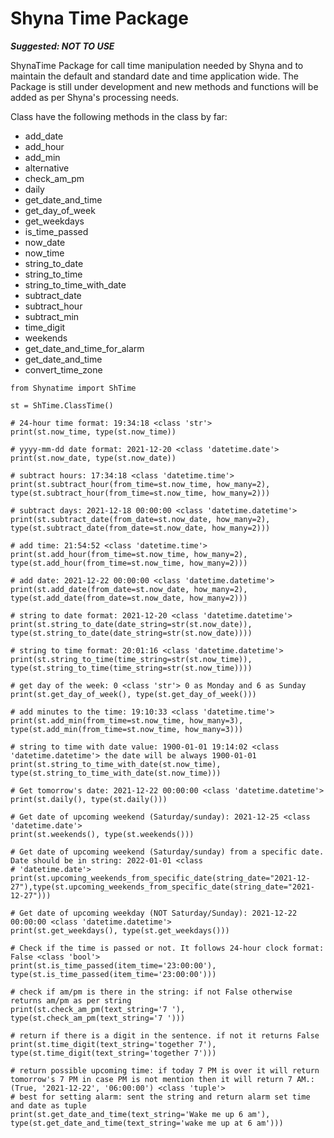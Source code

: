 # Shyna Time Package

***Suggested: NOT TO USE***

ShynaTime Package for call time manipulation needed by Shyna and to maintain the default and standard date and time application wide. The Package is still under development and new methods and functions will be added as per Shyna's processing needs.

Class have the following methods in the class by far:

* add_date
* add_hour
* add_min
* alternative
* check_am_pm
* daily
* get_date_and_time
* get_day_of_week
* get_weekdays
* is_time_passed
* now_date
* now_time
* string_to_date
* string_to_time
* string_to_time_with_date
* subtract_date
* subtract_hour
* subtract_min
* time_digit
* weekends
* get_date_and_time_for_alarm
* get_date_and_time
* convert_time_zone

```
from Shynatime import ShTime

st = ShTime.ClassTime()

# 24-hour time format: 19:34:18 <class 'str'>
print(st.now_time, type(st.now_time))

# yyyy-mm-dd date format: 2021-12-20 <class 'datetime.date'>
print(st.now_date, type(st.now_date))

# subtract hours: 17:34:18 <class 'datetime.time'>
print(st.subtract_hour(from_time=st.now_time, how_many=2), type(st.subtract_hour(from_time=st.now_time, how_many=2)))

# subtract days: 2021-12-18 00:00:00 <class 'datetime.datetime'>
print(st.subtract_date(from_date=st.now_date, how_many=2), type(st.subtract_date(from_date=st.now_date, how_many=2)))

# add time: 21:54:52 <class 'datetime.time'>
print(st.add_hour(from_time=st.now_time, how_many=2), type(st.add_hour(from_time=st.now_time, how_many=2)))

# add date: 2021-12-22 00:00:00 <class 'datetime.datetime'>
print(st.add_date(from_date=st.now_date, how_many=2), type(st.add_date(from_date=st.now_date, how_many=2)))

# string to date format: 2021-12-20 <class 'datetime.datetime'>
print(st.string_to_date(date_string=str(st.now_date)), type(st.string_to_date(date_string=str(st.now_date))))

# string to time format: 20:01:16 <class 'datetime.datetime'>
print(st.string_to_time(time_string=str(st.now_time)), type(st.string_to_time(time_string=str(st.now_time))))

# get day of the week: 0 <class 'str'> 0 as Monday and 6 as Sunday
print(st.get_day_of_week(), type(st.get_day_of_week()))

# add minutes to the time: 19:10:33 <class 'datetime.time'>
print(st.add_min(from_time=st.now_time, how_many=3), type(st.add_min(from_time=st.now_time, how_many=3)))

# string to time with date value: 1900-01-01 19:14:02 <class 'datetime.datetime'> the date will be always 1900-01-01
print(st.string_to_time_with_date(st.now_time), type(st.string_to_time_with_date(st.now_time)))

# Get tomorrow's date: 2021-12-22 00:00:00 <class 'datetime.datetime'>
print(st.daily(), type(st.daily()))

# Get date of upcoming weekend (Saturday/sunday): 2021-12-25 <class 'datetime.date'>
print(st.weekends(), type(st.weekends()))

# Get date of upcoming weekend (Saturday/sunday) from a specific date. Date should be in string: 2022-01-01 <class
# 'datetime.date'>
print(st.upcoming_weekends_from_specific_date(string_date="2021-12-27"),type(st.upcoming_weekends_from_specific_date(string_date="2021-12-27")))

# Get date of upcoming weekday (NOT Saturday/Sunday): 2021-12-22 00:00:00 <class 'datetime.datetime'>
print(st.get_weekdays(), type(st.get_weekdays()))

# Check if the time is passed or not. It follows 24-hour clock format: False <class 'bool'>
print(st.is_time_passed(item_time='23:00:00'), type(st.is_time_passed(item_time='23:00:00')))

# check if am/pm is there in the string: if not False otherwise returns am/pm as per string
print(st.check_am_pm(text_string='7 '), type(st.check_am_pm(text_string='7 ')))

# return if there is a digit in the sentence. if not it returns False
print(st.time_digit(text_string='together 7'), type(st.time_digit(text_string='together 7')))

# return possible upcoming time: if today 7 PM is over it will return tomorrow's 7 PM in case PM is not mention then it will return 7 AM.: (True, '2021-12-22', '06:00:00') <class 'tuple'>
# best for setting alarm: sent the string and return alarm set time and date as tuple
print(st.get_date_and_time(text_string='Wake me up 6 am'), type(st.get_date_and_time(text_string='wake me up at 6 am')))


```
